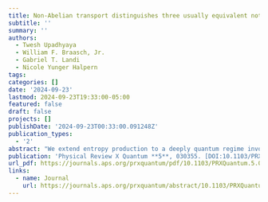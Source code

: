 ```yaml
---
title: Non-Abelian transport distinguishes three usually equivalent notions of entropy production
subtitle: ''
summary: ''
authors:
  - Twesh Upadhyaya 
  - William F. Braasch, Jr.
  - Gabriel T. Landi
  - Nicole Yunger Halpern
tags:
categories: []
date: '2024-09-23'
lastmod: 2024-09-23T19:33:00-05:00
featured: false
draft: false
projects: []
publishDate: '2024-09-23T00:33:00.091248Z'
publication_types:
  - '2'
abstract: "We extend entropy production to a deeply quantum regime involving noncommuting conserved quantities. Consider a unitary transporting conserved quantities (“charges”) between two systems initialized in thermal states. Three common formulas model the entropy produced. They respectively cast entropy as an extensive thermodynamic variable, as an information-theoretic uncertainty measure, and as a quantifier of irreversibility. Often, the charges are assumed to commute with each other (e.g., energy and particle number). Yet quantum charges can fail to commute. Noncommutation invites generalizations, which we posit and justify, of the three formulas. The noncommutation of charges, we find, breaks the equivalence of the formulas. Furthermore, different formulas quantify different physical effects of the noncommutation of charges on entropy production. For instance, entropy production can signal contextuality—true nonclassicality—by becoming nonreal. This work opens up stochastic thermodynamics to noncommuting—and so particularly quantum—charges."
publication: 'Physical Review X Quantum **5**, 030355. [DOI:10.1103/PRXQuantum.5.030355](https://doi.org/10.1103/PRXQuantum.5.030355)'
url_pdf: https://journals.aps.org/prxquantum/pdf/10.1103/PRXQuantum.5.030355
links:
  - name: Journal
    url: https://journals.aps.org/prxquantum/abstract/10.1103/PRXQuantum.5.030355
---
```


